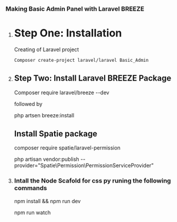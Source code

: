 ### Making Basic Admin Panel with Laravel BREEZE

1.  # Step One: Installation 

    Creating of Laravel project

        Composer create-project laravel/laravel Basic_Admin
    
2.  ##  Step Two: Install Laravel BREEZE Package 

    Composer require laravel/breeze --dev

    followed by

    php artsen breeze:install

    ## Install Spatie package 

    composer require spatie/laravel-permission

    php artisan vendor:publish --provider="Spatie\Permission\PermissionServiceProvider"



3. ### Intall the Node Scafold for css py runing the following commands

    npm install && npm run dev

    npm run watch
